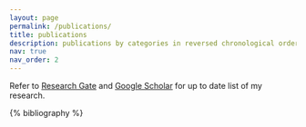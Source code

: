 ```yaml
---
layout: page
permalink: /publications/
title: publications
description: publications by categories in reversed chronological order. generated by jekyll-scholar.
nav: true
nav_order: 2
---
```

Refer to [Research Gate](https://www.researchgate.net/profile/Siril-Dukkipati/research) and [Google Scholar](https://scholar.google.com/citations?user=IeGmZcAAAAAJ&hl=en&authuser=1) for up to date list of my research.
<!-- _pages/publications.md -->
<div class="publications">

{% bibliography %}

</div>
